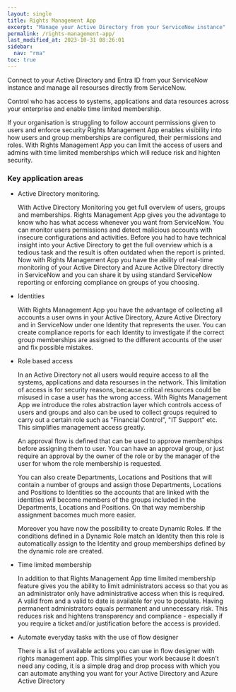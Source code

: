 ```yaml
---
layout: single
title: Rights Management App
excerpt: "Manage your Active Directory from your ServiceNow instance"
permalink: /rights-management-app/
last_modified_at: 2023-10-31 08:26:01
sidebar:
  nav: "rma"
toc: true
---
```


Connect to your Active Directory and Entra ID from your ServiceNow instance and manage all resourses directly from ServiceNow. 

Control who has access to systems, applications and data resources across your enterprise and enable time limited membership.

If your organisation is struggling to follow account permissions given to users and enforce security Rights Management App enables visibility into how users and group memberships are configured, their permissions and roles. With Rights Management App you can limit the access of users and admins with time limited memberships which will reduce risk and highten security.
 

### Key application areas
- Active Directory monitoring.

  With Active Directory Monitoring you get full overview of users, groups and memberships. Rights Management App gives you the advantage to know who has what access whenever you want from ServiceNow. You can monitor users permissions and detect malicious accounts with insecure configurations and activities. Before you had to have technical insight into your Active Directory to get the full overview which is a tedious task and the result is often outdated when the report is printed. Now with Rights Management App you have the ability of real-time monitoring of your Active Directory and Azure Active DIrectory directly in ServiceNow and you can share it by using standard ServiceNow reporting or enforcing compliance on groups of you choosing. 

- Identities

  With Rights Management App you have the advantage of collecting all accounts a user owns in your Active Directory, Azure Active Directory and in ServiceNow under one Identity that represents the user. You can create compliance reports for each Identity to investigate if the correct group memberships are assigned to the different accounts of the user and fix possible mistakes. 

- Role based access 

  In an Active Directory not all users would require access to all the systems, applications and data resourses in the network. This limitation of access is for security reasons, because critical resources could be misused in case a user has the wrong access. With Rights Management App we introduce the roles abstraction layer which controls access of users and groups and also can be used to collect groups required to carry out a certain role such as "Financial Control", "IT Support" etc. This simplifies management access greatly. 
  
  An approval flow is defined that can be used to approve memberships before assigning them to user. You can have an approval group, or just require an approval by the owner of the role or by the manager of the user for whom the role membership is requested.

  You can also create Departments, Locations and Positions that will contain a number of groups and assign those Departments, Locations and Positions to Identities so the accounts that are linked with the identities will become members of the groups included in the Departments, Locations and Positions. On that way membership assignment bacomes much more easier.

  Moreover you have now the possibility to create Dynamic Roles. If the conditions defined in a Dynamic Role match an Identity then this role is automatically assign to the Identity and group memberships defined by the dynamic role are created.

- Time limited membership

  In addition to that Rights Management App time limited membership feature gives you the ability to limit administrators access so that you as an administrator only have administrative access when this is required. A valid from and a valid to date is available for you to populate. Having permanent administrators equals permanent and unnecessary risk. This reduces risk and hightens transparency and compliance - especially if you require a ticket and/or justification before the access is provided.

- Automate everyday tasks with the use of flow designer

  There is a list of available actions you can use in flow designer with rights management app. This simplifies your work because it doesn’t need any coding, it is a simple drag and drop process with which you can automate anything you want for your Active Directory and Azure Active Directory 

